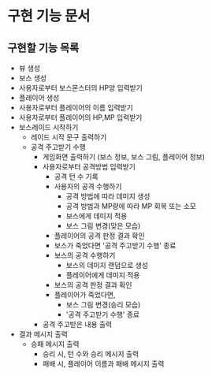 # 구현 기능 문서

## 구현할 기능 목록

- 뷰 생성
- 보스 생성
- 사용자로부터 보스몬스터의 HP양 입력받기
- 플레이어 생성
- 사용자로부터 플레이어의 이름 입력받기
- 사용자로부터 플레이어의 HP,MP 입력받기
- 보스레이드 시작하기
  - 레이드 시작 문구 출력하기 
  - 공격 주고받기 수행
    - 게임화면 출력하기 (보스 정보, 보스 그림, 플레이어 정보)
    - 사용자로부터 공격방법 입력받기
      - 공격 턴 수 기록 
      - 사용자의 공격 수행하기
        - 공격 방법에 따라 데미지 생성
        - 공격 방법과 MP량에 따라 MP 회복 또는 소모
        - 보스에게 데미지 적용
        - 보스 그림 변경(맞은 모습)
      - 플레이어의 공격 판정 결과 확인
      - 보스가 죽었다면 '공격 주고받기 수행' 종료
      - 보스의 공격 수행하기
        - 보스의 데미지 랜덤으로 생성
        - 플레이어에게 데미지 적용
      - 보스의 공격 판정 결과 확인
      - 플레이어가 죽었다면,
        - 보스 그림 변경(승리 모습)
        - '공격 주고받기 수행' 종료
    - 공격 주고받은 내용 출력
- 결과 메시지 출력
  - 승패 메시지 출력
    - 승리 시, 턴 수와 승리 메시지 출력
    - 패배 시, 플레이어 이름과 패배 메시지 출력